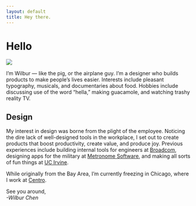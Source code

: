 ```yaml
---
layout: default
title: Hey there.
---
```


# Hello

<img src='/files/IMG_2154.png' data-action='zoom'>

I’m Wilbur — like the pig, or the airplane guy. I’m a designer who builds products to make people’s lives easier. Interests include pleasant typography, musicals, and documentaries about food. Hobbies include discussing use of the word “hella,” making guacamole, and watching trashy reality TV.

## Design

My interest in design was borne from the plight of the employee. Noticing the dire lack of well-designed tools in the workplace, I set out to create products that boost productivity, create value, and produce joy. Previous experiences include building internal tools for engineers at <a href='https://www.broadcom.com/'>Broadcom</a>, designing apps for the military at <a href='http://www.metronome-software.com/'>Metronome Software</a>, and making all sorts of fun things at <a href='http://uci.edu'>UC Irvine</a>.

While originally from the Bay Area, I’m currently freezing in Chicago, where I work at <a href='http://centro.net'>Centro</a>.  

See you around,<br><i>-Wilbur Chen</i>








